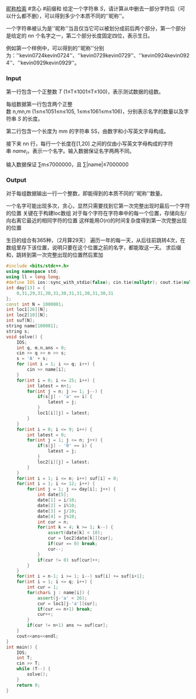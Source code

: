 [昵称检索](https://vjudge.net/problem/HDU-7477)
#贪心
#前缀和
给定一个字符串 $S$，请计算从中删去一部分字符后（可以什么都不删），可以得到多少个本质不同的''昵称''。  
  
一个字符串被认为是''昵称''当且仅当它可以被划分成前后两个部分，第一个部分是给定的 nn 个名字之一，第二个部分长度固定四位，表示生日。  
  
例如第一个样例中，可以得到的''昵称''分别为：''kevin0724kevin0724''、''kevin0729kevin0729''、''kevin0924kevin0924''、''kevin0929kevin0929''。
### Input
第一行包含一个正整数 $T$ (1≤T≤1001≤T≤100)，表示测试数据的组数。  
  
每组数据第一行包含两个正整数 n,mn,m (1≤n≤1051≤n≤105, 1≤m≤1061≤m≤106)，分别表示名字的数量以及字符串 $S$ 的长度。  
  
第二行包含一个长度为 mm 的字符串 SS，由数字和小写英文字母构成。  
  
接下来 nn 行，每行一个长度在\[1,20] 之间的仅由小写英文字母构成的字符串 $name_i$，表示一个名字。输入数据保证名字两两不同。  
  
输入数据保证 $∑$m≤7000000，且 $∑$|name|≤7000000

### Output
对于每组数据输出一行一个整数，即能得到的本质不同的''昵称''数量。


一个名字可能出现多次，贪心，显然只需要找到它第一次完整出现时最后一个字符的位置
关键在于构建loc数组
对于每个字符在字符串中的每一个位置，存储向左/向右离它最近的相同字符的位置
这样能用$O(n)$的时间复杂度得到第一次完整出现的位置

生日的组合有365种，（2月算29天）
遍历一年的每一天，从后往前跳转4次，在数组里存下该位置，说明只要在这个位置之前的名字，都能取这一天。
求后缀和，跳转到第一次完整出现的位置然后累加

```cpp
#include <bits/stdc++.h>
using namespace std;
using ll = long long;
#define IOS ios::sync_with_stdio(false); cin.tie(nullptr); cout.tie(nullptr)
int day[13] = {
    0,31,29,31,30,31,30,31,31,30,31,30,31
};
const int N = 1000001;
int loc1[26][N];
int loc2[10][N];
int suf[N];
string name[100001];
string s;
void solve() {
    IOS;
    int q, m,n,ans = 0;
    cin >> q >> n >> s;
    s = 'A' + s;
    for (int i = 1; i <= q; i++) {
        cin >> name[i];
    }
    for(int i = 0; i <= 25; i++) {
        int latest = n+1;
        for(int j = n; j >= 1; j--) {
            if(s[j] - 'a' == i) {
                latest = j;
            }
            loc1[i][j] = latest;
        }
    }
    for(int i = 0; i <= 9; i++) {
        int latest = 0;
        for(int j = 1; j <= n; j++) {
            if(s[j] - '0' == i) {
                latest = j;
            }
            loc2[i][j] = latest;
        }
    }
    for(int i = 1; i <= n; i++) suf[i] = 0;
    for(int i = 1; i <= 12; i++) {
        for(int j = 1; j <= day[i]; j++) {
            int date[5];
            date[1] = i/10;
            date[2] = i%10;
            date[3] = j/10;
            date[4] = j%10;
            int cur = n;
            for(int k = 4; k >= 1; k--) {
                assert(date[k] < 10);
                cur = loc2[date[k]][cur];
                if(cur == 0) break;
                cur--;
            } 
            if(cur != 0) suf[cur]++;
        }
    }
    for(int i = n-1; i >= 1; i--) suf[i] += suf[i+1];
    for(int i = 1; i <= q; i++) {
        int cur = 1;
        for(char& j : name[i]) {
            assert(j-'a' < 26);
            cur = loc1[j-'a'][cur];
            if(cur == n+1) break;
            cur++;
        }
        if(cur != n+1) ans += suf[cur];
    }
    cout<<ans<<endl;
}
int main() {
    IOS;
    int T;
    cin >> T;
    while (T--) {
        solve();
    }
    return 0;
}

```